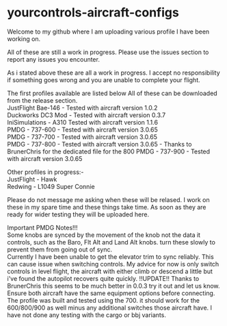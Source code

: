 # yourcontrols-aircraft-configs

Welcome to my github where I am uploading various profile I have been working on.

All of these are still a work in progress. Please use the issues section to report any issues you encounter.

As i stated above these are all a work in progress. I accept no responsibility if something goes wrong and you are unable to complete your flight.

The first profiles available are listed below All of these can be downloaded from the release section.  
JustFlight Bae-146 - Tested with aircraft version 1.0.2  
Duckworks DC3 Mod - Tested with aircraft version 0.3.7  
IniSimulations - A310 Tested with aircraft version 1.1.6  
PMDG - 737-600 - Tested with aircraft version 3.0.65  
PMDG - 737-700 - Tested with aircraft version 3.0.65  
PMDG - 737-800 - Tested with aircraft version 3.0.65 - Thanks to BrunerChris for the dedicated file for the 800
PMDG - 737-900 - Tested with aircraft version 3.0.65  

Other profiles in progress:-     
JustFlight - Hawk  
Redwing - L1049 Super Connie

Please do not message me asking when these will be relased. I work on these in my spare time and these things take time. As soon as they are ready for wider testing they will be uploaded here.

Important PMDG Notes!!!  
Some knobs are synced by the movement of the knob not the data it controls, such as the Baro, Flt Alt and Land Alt knobs. turn these slowly to prevent them from going out of sync.  
Currently I have been unable to get the elevator trim to sync reliably. This can cause issue when switching controls. My advice for now is only switch controls in level flight, the aircraft with either climb or descend a little but i've found the autopilot recovers quite quickly. !!UPDATE!! Thanks to BrunerChris this seems to be much better in 0.0.3 try it out and let us know.  
Ensure both aircraft have the same equipment options before connecting.  
The profile was built and tested using the 700. it should work for the 600/800/900 as well minus any additional switches those aircraft have. I have not done any testing with the cargo or bbj variants.
